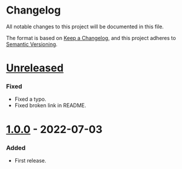 # Changelog

All notable changes to this project will be documented in this file.

The format is based on [Keep a Changelog](https://keepachangelog.com/en/1.0.0/),
and this project adheres to [Semantic Versioning](https://semver.org/spec/v2.0.0.html).

# [Unreleased]

### Fixed

- Fixed a typo.
- Fixed broken link in README.

# [1.0.0] - 2022-07-03

### Added

- First release.

[Unreleased]: https://github.com/sys-001/tg-premiumkickbot/compare/1.0.0...HEAD

[1.0.0]: https://github.com/sys-001/tg-premiumkickbot/releases/tag/1.0.0